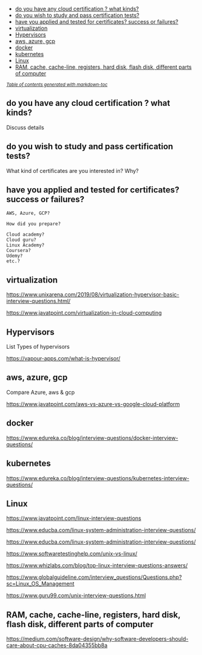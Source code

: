 - [do you have any cloud certification ?   what kinds?](#do-you-have-any-cloud-certification-----what-kinds-)
- [do you wish to study and pass certification tests?](#do-you-wish-to-study-and-pass-certification-tests-)
- [have you applied and tested for certificates?  success or failures?](#have-you-applied-and-tested-for-certificates---success-or-failures-)
- [virtualization](#virtualization)
- [Hypervisors](#hypervisors)
- [aws, azure, gcp](#aws--azure--gcp)
- [docker](#docker)
- [kubernetes](#kubernetes)
- [Linux](#linux)
- [RAM, cache, cache-line, registers, hard disk, flash disk, different parts of computer](#ram--cache--cache-line--registers--hard-disk--flash-disk--different-parts-of-computer)

<small><i><a href='http://ecotrust-canada.github.io/markdown-toc/'>Table of contents generated with markdown-toc</a></i></small>






## do you have any cloud certification ?   what kinds?

Discuss details

## do you wish to study and pass certification tests?

What kind of certificates are you interested in?
Why?

## have you applied and tested for certificates?  success or failures?

```
AWS, Azure, GCP?

How did you prepare?

Cloud academy?
Cloud guru?
Linux Academy?
Coursera?
Udemy?
etc.?
```





## virtualization

https://www.unixarena.com/2019/08/virtualization-hypervisor-basic-interview-questions.html/

https://www.javatpoint.com/virtualization-in-cloud-computing

## Hypervisors

List Types of hypervisors

https://vapour-apps.com/what-is-hypervisor/

## aws, azure, gcp

Compare Azure, aws & gcp

https://www.javatpoint.com/aws-vs-azure-vs-google-cloud-platform

## docker

https://www.edureka.co/blog/interview-questions/docker-interview-questions/

## kubernetes

https://www.edureka.co/blog/interview-questions/kubernetes-interview-questions/

## Linux

https://www.javatpoint.com/linux-interview-questions



https://www.educba.com/linux-system-administration-interview-questions/

https://www.educba.com/linux-system-administration-interview-questions/

https://www.softwaretestinghelp.com/unix-vs-linux/



https://www.whizlabs.com/blog/top-linux-interview-questions-answers/

https://www.globalguideline.com/interview_questions/Questions.php?sc=Linux_OS_Management



https://www.guru99.com/unix-interview-questions.html

## RAM, cache, cache-line, registers, hard disk, flash disk, different parts of computer


https://medium.com/software-design/why-software-developers-should-care-about-cpu-caches-8da04355bb8a
